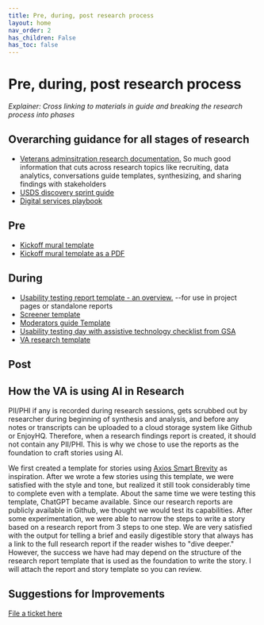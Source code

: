 ```yaml
---
title: Pre, during, post research process 
layout: home
nav_order: 2
has_children: False
has_toc: false
---
```


# Pre, during, post research process 
_Explainer: Cross linking to materials in guide and breaking the research process into phases_

## Overarching guidance for all stages of research 
- [Veterans adminsitration research documentation.](https://depo-platform-documentation.scrollhelp.site/research-design/research-at-va) So much good information that cuts across research topics like recruiting, data analytics, conversations guide templates, synthesizing, and sharing findings with stakeholders
- [USDS discovery sprint guide](https://sprint.usds.gov/)
- [Digital services playbook](https://playbook.cio.gov)
  
## Pre
- [Kickoff mural template](https://app.mural.co/t/cfpb6639/m/cfpb6639/1715962430218/1dbcd773f7cea3403c5e8ee78ee16c71fb668bc6?sender=ed483a60-4aa2-459e-9cc5-99ef9086460b)
- [Kickoff mural template as a PDF](https://github.com/cfpb/Interagency-Research-Ops/blob/main/assets/Kickoff%20Mural%20Template.pdf)

## During
- [Usability testing report template - an overview.](https://github.com/cfpb/Interagency-Research-Ops/blob/main/assets/Usability%20testing%20report%20template%20overview.pdf) --for use in project pages or standalone reports
- [Screener template](https://github.com/cfpb/Interagency-Research-Ops/blob/main/assets/Screener%20Template.docx)
- [Moderators guide Template](https://github.com/cfpb/Interagency-Research-Ops/blob/main/assets/Moderators%20Guide%20Template.docx)
- [Usability testing day with assistive technology checklist from GSA](https://github.com/uswds/uswds/wiki/Usability-testing-day-checklist)
- [VA research template](https://github.com/cfpb/Interagency-Research-Ops/blob/main/assets/VA%20Research%20Template.docx)

## Post 

## How the VA is using AI in Research

PII/PHI if any is recorded during research sessions, gets scrubbed out by researcher during beginning of synthesis and analysis, and before any notes or transcripts can be uploaded to a cloud storage system like Github or EnjoyHQ. Therefore, when a research findings report is created, it should not contain any PII/PHI. This is why we chose to use the reports as the foundation to craft stories using AI.

We first created a template for stories using [Axios Smart Brevity](https://www.axioshq.com/smart-brevity?msclkid=d461c309940b1d037f48a5232027465c&utm_term=smart%20brevity&utm_campaign=BI+-+Smart+Brevity&utm_source=bing&utm_medium=ppc&hsa_acc=3148500346&hsa_cam=20538044856&hsa_grp=1225956468342897&hsa_ad=&hsa_src=o&hsa_tgt=kwd-76622539330093:loc-190&hsa_kw=smart%20brevity&hsa_mt=e&hsa_net=bing&hsa_ver=3&msclkid=d461c309940b1d037f48a5232027465c) as inspiration. After we wrote a few stories using this template, we were satisfied with the style and tone, but realized it still took considerably time to complete even with a template. About the same time we were testing this template, ChatGPT became available. Since our research reports are publicly available in Github, we thought we would test its capabilities. After some experimentation, we were able to narrow the steps to write a story based on a research report from 3 steps to one step. We are very satisfied with the output for telling a brief and easily digestible story that always has a link to the full research report if the reader wishes to "dive deeper." However, the success we have had may depend on the structure of the research report template that is used as the foundation to write the story. I will attach the report and story template so you can review.



## Suggestions for Improvements
[File a ticket here](https://github.com/aayatsali/reops3/issues/new?assignees=aayatsali&labels=enhancement%2C+new&projects=&template=suggestions-for-reops-site.md&title=) 


